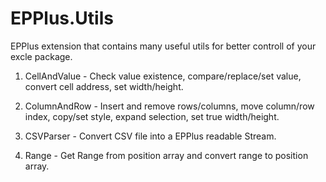 # EPPlus.Utils
EPPlus extension that contains many useful utils for better controll of your excle package.

1. CellAndValue - Check value existence, compare/replace/set value, convert cell address, set width/height.

2. ColumnAndRow - Insert and remove rows/columns, move column/row index, copy/set style, expand selection, set true width/height.

3. CSVParser - Convert CSV file into a EPPlus readable Stream.

4. Range - Get Range from position array and convert range to position array.
